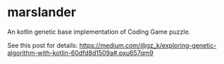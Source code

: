 # marslander

An kotlin genetic base implementation of Coding Game puzzle.

See this post for details: https://medium.com/@gz_k/exploring-genetic-algorithm-with-kotlin-60dfd8d1509a#.pxu657qm9
